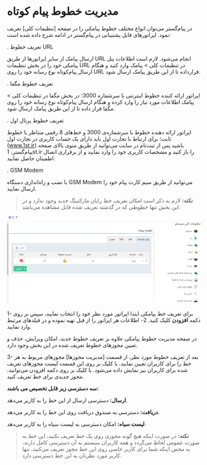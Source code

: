 # مدیریت خطوط پیام کوتاه

در پیام‌گستر می‌توان انواع مختلف خطوط پیامکی را در صفحه [تنظیمات کلی] تعریف نمود. اپراتورهای قابل پشتیبانی در پیام‌گستر در ادامه شرح داده شده است:

. تعریف خطوط URL

ارسال پیامک از سایر اپراتورها از طریق URL انجام می‌شود. لازم است اطلاعات پنل پیامکی خود را در بخش تنظیمات URL در تنظیمات کلی > پیامک وارد کنید و هنگام ارسال پیام‌کوتاه نوع رسانه خود را روی URL قرارداده تا از این طریق پیامک ارسال شود.

. تعریف خطوط مگفا

اپراتور ارائه کننده خطوط اینترنتی با سرشماره 3000؛ در بخش مگفا در تنظیمات کلی > پیامک اطلاعات مورد نیاز را وارد کرده و هنگام ارسال پیام‌کوتاه نوع رسانه خود را روی مگفا قرار داده تا از این طریق پیامک ارسال شود.
 

. تعریف خطوط پرتال اول

اپراتور ارائه دهنده خطوط با سرشماره‌ی 3000 و خط‌های 8 رقمی متناظر با خطوط ثابت؛ برای ارتباط با تجارت اول باید دارای یک حساب کاربری در تجارت اول (www.1st.ir) باشید پس از ثبت‌نام در سایت می‌توانید از طریق منوی بالای صفحه پیام‌گستر، 1st.ir را باز کنید و مشخصات کاربری خود را وارد نمایید و از برقراری اتصال اطمینان حاصل نمایید.

. GSM Modem

با نصب و راه‌اندازی دستگاه GSM Modem می‌توانید از طریق سیم کارت پیام خود را ارسال نمایید.


> **نکته:** لازم به ذکر است امکان تعریف خط رایان مارکتینگ جدید وجود ندارد و در این بخش تنها خطوطی که در گذشته تعریف شده قابل مشاهده می‌باشد. 


![](sms4.png)

1- برای تعریف خط پیامکی ابتدا اپراتور مورد نظر خود را انتخاب نمایید، سپس بر روی دکمه **افزودن** کلیک کنید.
2- اطلاعات هر اپراتور را از قبل تهیه نموده و در فیلدهای مرتبط وارد نمایید.

در صفحه مدیریت خطوط پیامکی علاوه بر تعریف خطوط جدید، امکان ویرایش، حذف و تعیین مجوزهای خطوط تعریف شده در این بخش وجود دارد.

3- بعد از تعریف خطوط مورد نظر، از قسمت [مدیریت مجوزها] مجوزهای مربوط به هر خط را برای کاربران تعیین نمایید. با کلیک بر روی این قسمت لیست مجوزهای تعریف شده برای کاربران نیز نمایش داده می‌شود. با کلیک بر روی دکمه افزودن می‌توانید، مجوز جدیدی برای خط تعریف کنید.

**سه دسترسی زیر قابل تخصیص می باشند:**

**ارسال:** دسترسی ارسال از این خط را به کاربر می‌دهد.

**دریافت:** دسترسی به صندوق دریافت روی این خط را به کاربر می‌دهد.

**لیست سیاه:** امکان دسترسی به لیست سیاه را به کاربر می‌دهد.

> **نکته:** در صورت اینکه هیچ گونه مجوزی روی یک خط تعریف نکنید، این خط به صورت عمومی لحاظ می‌گردد و همه کاربران سیستم به آن دسترسی کامل دارند، به محض اینکه شما برای کاربر خاصی روی این خط مجوز تعریف می‌کنید، تنها کاربر مورد نظرتان به این خط دسترسی دارد.


 


